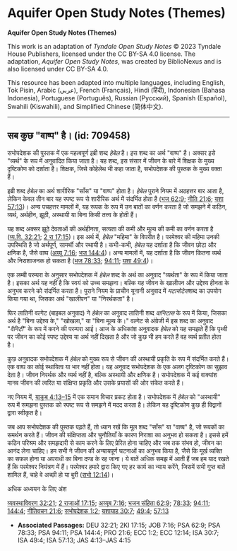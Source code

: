 # Aquifer Open Study Notes (Themes)

**Aquifer Open Study Notes (Themes)**

This work is an adaptation of *Tyndale Open Study Notes* © 2023 Tyndale House Publishers, licensed under the CC BY\-SA 4\.0 license. The adaptation, *Aquifer Open Study Notes*, was created by BiblioNexus and is also licensed under CC BY\-SA 4\.0\.

This resource has been adapted into multiple languages, including English, Tok Pisin, Arabic (عربي), French (Français), Hindi (हिंदी), Indonesian (Bahasa Indonesia), Portuguese (Português), Russian (Русский), Spanish (Español), Swahili (Kiswahili), and Simplified Chinese (简体中文).



--------------------------------

## सब कुछ "वाष्प" है। (id: 709458)

सभोपदेशक की पुस्तक में एक महत्वपूर्ण इब्री शब्द *हेबेल*  है। इस शब्द का अर्थ "वाष्प" है। अक्सर इसे "व्यर्थ" के रूप में अनुवादित किया जाता है। यह शब्द, इस संसार में जीवन के बारे में शिक्षक के मुख्य दृष्टिकोण को दर्शाता है। शिक्षक, जिसे कोहेलेथ भी कहा जाता है, सभोपदेशक की पुस्तक के मुख्य वक्ता हैं। 

इब्री शब्द *हेबेल*  का अर्थ शारीरिक "साँस" या "वाष्प" होता है। *हेबेल* पुराने नियम में अठहत्तर बार आता है, लेकिन केवल तीन बार यह स्पष्ट रूप से शारीरिक अर्थ में संदर्भित होता है ([भज 62:9](https://ref.ly/Ps62:9); [नीति 21:6](https://ref.ly/Prov21:6); [यशा 57:13](https://ref.ly/Isa57:13))। अन्य पचहत्तर मामलों में, यह रूपक के रूप में उन बातों का वर्णन करता है जो समझने में कठिन, व्यर्थ, अर्थहीन, झूठी, अस्थायी या बिना किसी तत्त्व के होती हैं।

यह शब्द अक्सर झूठे देवताओं की अर्थहीनता, सत्यता की कमी और मूल्य की कमी का वर्णन करता है ([व्य.वि. 32:21](https://ref.ly/Deut32:21); [2 रा 17:15](https://ref.ly/2Kgs17:15))। इस अर्थ में, *हेबेल* "महिमा" के विपरीत है। परमेश्वर की महिमा उनकी उपस्थिति है जो अर्थपूर्ण, सामर्थी और स्थायी है। कभी\-कभी, *हेबेल* यह दर्शाता है कि जीवन छोटा और क्षणिक है, जैसे वाष्प ([अय्यू 7:16](https://ref.ly/Job7:16); [भज 144:4](https://ref.ly/Ps144:4))। अन्य मामलों में, यह दर्शाता है कि जीवन कितना व्यर्थ और निराशाजनक हो सकता है ([भज 78:33](https://ref.ly/Ps78:33); [94:11](https://ref.ly/Ps94:11); [यशा 49:4](https://ref.ly/Isa49:4))।

एक लम्बी परम्परा के अनुसार सभोपदेशक में *हेबेल*  शब्द के अर्थ का अनुवाद "व्यर्थता" के रूप में किया जाता है। इसका अर्थ यह नहीं है कि स्वयं को उच्च समझना। बल्कि यह जीवन के खालीपन और उद्देश्य हीनता के अनुभव करने को संदर्भित करता है। पुराने नियम के प्राचीन यूनानी अनुवाद में *मटायोटेस*शब्द का उपयोग किया गया था, जिसका अर्थ "खालीपन" या "निरर्थकता" है।

फिर लातिनी वल्गेट (बाइबल अनुवाद) ने *हेबेल* का अनुवाद लातिनी शब्द *वानिटास* के रूप में किया, जिसका अर्थ है "बिना उद्देश्य के," "खोखला," या "बिना मूल्य के।" वल्गेट से अंग्रेजी में इस शब्द का अनुवाद "*वैनिटी*" के रूप में करने की परम्परा आई। आज के अधिकांश अनुवादक *हेबेल*  को यह समझते हैं कि पृथ्वी पर जीवन का कोई स्पष्ट उद्देश्य या अर्थ नहीं दिखता है और जो कुछ भी हम करते हैं वह व्यर्थ प्रतीत होता है।

कुछ अनुवादक सभोपदेशक में *हेबेल* को मुख्य रूप से जीवन की अस्थायी प्रकृति के रूप में संदर्भित करते हैं। एक वाष्प का कोई स्थायित्व या भार नहीं होता। यह अनुवाद सभोपदेशक के एक अलग दृष्टिकोण का सुझाव देता है। जीवन निरर्थक और व्यर्थ नहीं है, बल्कि अस्थायी और क्षणिक है। सभोपदेशक में कई वाक्यांश मानव जीवन की त्वरित या संक्षिप्त प्रकृति और उसके प्रयासों की ओर संकेत करते हैं।

नए नियम में, [याकूब 4:13–15](https://ref.ly/Jas4:13-Jas4:15) में एक समान विचार प्रकट होता है। सभोपदेशक में *हेबेल*  को "अस्थायी" रूप में समझना पुस्तक को स्पष्ट रूप से समझने में मदद करता है। लेकिन यह दृष्टिकोण कुछ ही विद्वानों द्वारा स्वीकृत है।

जब आप सभोपदेशक की पुस्तक पढ़ते हैं, तो ध्यान रखें कि मूल शब्द "साँस" या "वाष्प" है, जो रूपकों का समर्थन करते हैं। जीवन की संक्षिप्तता और चुनौतियाँ के कारण निराशा का अनुभव हो सकता है। इससे हमें कठिन परिश्रम और समझदारी से काम करने के लिए प्रेरित होना चाहिए और जब तक संभव हो, जीवन का आनंद लेना चाहिए। हम सभी ने जीवन की अन्यायपूर्ण घटनाओं का अनुभव किया है, जैसे कि मूर्ख व्यक्ति का सफल होना या अपराधी का बिना दण्ड के रह जाना। ये बातें अधिक समझ में आती हैं जब हम याद रखते हैं कि परमेश्वर नियंत्रण में हैं। परमेश्वर हमारे द्वारा किए गए हर कार्य का न्याय करेंगे, जिसमें सभी गुप्त बातें शामिल हैं, चाहे वे अच्छी हो या बुरी ([सभो 12:14](https://ref.ly/Eccl12:14))।

अधिक अध्ययन के लिए अंश 

[व्यवस्थाविवरण 32:21](https://ref.ly/Deut32:21); [2 राजाओं 17:15](https://ref.ly/2Kgs17:15); [अय्यूब 7:16](https://ref.ly/Job7:16); [भजन संहिता 62:9](https://ref.ly/Ps62:9); [78:33](https://ref.ly/Ps78:33); [94:11](https://ref.ly/Ps94:11); [144:4](https://ref.ly/Ps144:4); [नीतिवचन 21:6](https://ref.ly/Prov21:6); [सभोपदेशक 1:2](https://ref.ly/Eccl1:2); [यशायाह 30:7](https://ref.ly/Isa30:7); [49:4](https://ref.ly/Isa49:4); [57:13](https://ref.ly/Isa57:13)

* **Associated Passages:** DEU 32:21; 2KI 17:15; JOB 7:16; PSA 62:9; PSA 78:33; PSA 94:11; PSA 144:4; PRO 21:6; ECC 1:2; ECC 12:14; ISA 30:7; ISA 49:4; ISA 57:13; JAS 4:13–JAS 4:15

